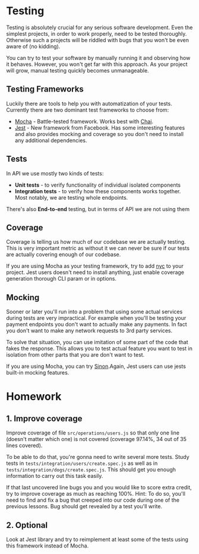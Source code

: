 # Testing

Testing is absolutely crucial for any serious software development. Even the simplest projects, in order to work properly,
need to be tested thoroughly. Otherwise such a projects will be riddled with bugs that you won't be even aware of (no kidding).

You can try to test your software by manually running it and observing how it behaves. However, you won't get far with
this approach. As your project will grow, manual testing quickly becomes unmanageable.

## Testing Frameworks
Luckily there are tools to help you with automatization of your tests. Currently there are two dominant test frameworks
to choose from:

- [Mocha](https://mochajs.org/) - Battle-tested framework. Works best with [Chai](https://www.chaijs.com/).
- [Jest](https://jestjs.io/) - New framework from Facebook. Has some interesting features and also provides
mocking and coverage so you don't need to install any additional dependencies. 


## Tests

In API we use mostly two kinds of tests:

- **Unit tests** - to verify functionality of individual isolated components
- **Integration tests** - to verify how these components works together. Most notably, we are testing whole endpoints.

There's also **End-to-end** testing, but in terms of API we are not using them

## Coverage

Coverage is telling us how much of our codebase we are actually testing. This is very important metric as
without it we can never be sure if our tests are actually covering enough of our codebase.

If you are using Mocha as your testing framework, try to add [nyc](https://www.npmjs.com/package/nyc) to your
project. Jest users doesn't need to install anything, just enable coverage generation thorough CLI param
or in options. 

## Mocking

Sooner or later you'll run into a problem that using some actual services during tests are very impractical.
For example when you'll be testing your payment endpoints you don't want to actually make any payments. In
fact you don't want to make any network requests to 3rd party services.

To solve that situation, you can use imitation of some part of the code that fakes the response. This allows
you to test actual feature you want to test in isolation from other parts that you are don't want to test.

If you are using Mocha, you can try [Sinon](https://sinonjs.org/).Again, Jest users can use jests built-in
mocking features.


# Homework

## 1. Improve coverage
Improve coverage of file `src/operations/users.js` so that only one
line (doesn't matter which one) is not covered (coverage 97.14%, 34 out of 35 lines covered).

To be able to do that, you're gonna need to write several more tests. Study tests in `tests/integration/users/create.spec.js` as well as in
`tests/integration/dogs/create.spec.js`. This should get you enough
information to carry out this task easily.

If that last uncovered line bugs you and you would like to score extra credit, try to improve coverage as much as reaching
100%. Hint: To do so, you'll need to find and fix a bug that creeped 
into our code during one of the previous lessons. Bug should get revealed by a test you'll write.

## 2. Optional

Look at Jest library and try to reimplement at least some of the tests using this framework instead of Mocha.

